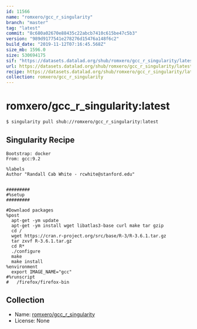 ```yaml
---
id: 11566
name: "romxero/gcc_r_singularity"
branch: "master"
tag: "latest"
commit: "8c680a02670e88435c22abcb7410c615be47c5b3"
version: "989d9177541e278276d15476a148f6c2"
build_date: "2019-11-12T07:16:45.568Z"
size_mb: 1596.0
size: 530694175
sif: "https://datasets.datalad.org/shub/romxero/gcc_r_singularity/latest/2019-11-12-8c680a02-989d9177/989d9177541e278276d15476a148f6c2.sif"
url: https://datasets.datalad.org/shub/romxero/gcc_r_singularity/latest/2019-11-12-8c680a02-989d9177/
recipe: https://datasets.datalad.org/shub/romxero/gcc_r_singularity/latest/2019-11-12-8c680a02-989d9177/Singularity
collection: romxero/gcc_r_singularity
---
```


# romxero/gcc_r_singularity:latest

```bash
$ singularity pull shub://romxero/gcc_r_singularity:latest
```

## Singularity Recipe

```singularity
Bootstrap: docker
From: gcc:9.2

%labels
Author "Randall Cab White - rcwhite@stanford.edu"


#########
#%setup
#########

#Downlaod packages
%post
  apt-get -ym update
  apt-get -ym install wget libatlas3-base curl make tar gzip
  cd /
  wget https://cran.r-project.org/src/base/R-3/R-3.6.1.tar.gz
  tar zxvf R-3.6.1.tar.gz
  cd R*
  ./configure
  make
  make install
%environment
  export IMAGE_NAME="gcc"
#%runscript
#	/firefox/firefox-bin
```

## Collection

 - Name: [romxero/gcc_r_singularity](https://github.com/romxero/gcc_r_singularity)
 - License: None

